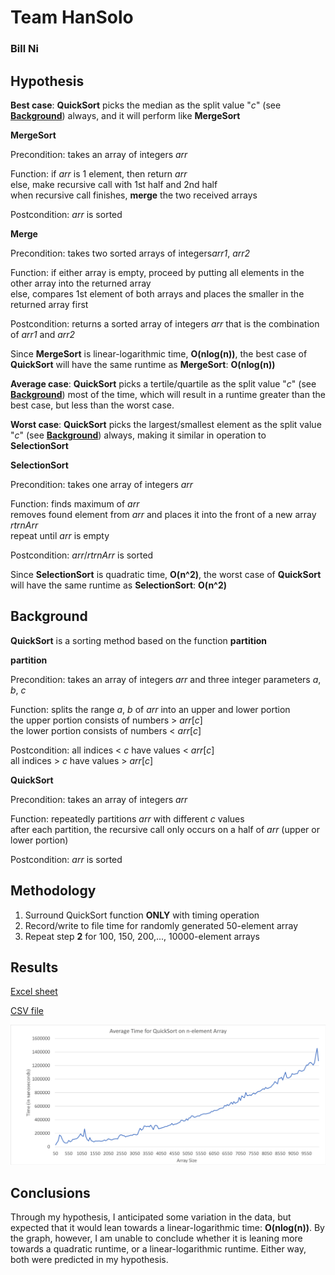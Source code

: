 # Team HanSolo
### Bill Ni
 

## Hypothesis

**Best case**: **QuickSort** picks the median as the split value "*c*" (see [**Background**](https://github.com/bnidevs/HanSolo#background)) always, and it will perform like **MergeSort**

**MergeSort**

Precondition: takes an array of integers *arr*

Function: if *arr* is 1 element, then return *arr*  
			else, make recursive call with 1st half and 2nd half  
				when recursive call finishes, **merge** the two received arrays

Postcondition: *arr* is sorted

**Merge**

Precondition: takes two sorted arrays of integers*arr1*, *arr2*

Function: if either array is empty, proceed by putting all elements in the other array into the returned array  
			else, compares 1st element of both arrays and places the smaller in the returned array first

Postcondition: returns a sorted array of integers *arr* that is the combination of *arr1* and *arr2*

Since **MergeSort** is linear-logarithmic time, **O(nlog(n))**, the best case of **QuickSort** will have the same runtime as **MergeSort**: **O(nlog(n))**

**Average case**: **QuickSort** picks a tertile/quartile as the split value "*c*" (see [**Background**](https://github.com/bnidevs/HanSolo#background)) most of the time, which will result in a runtime greater than the best case, but less than the worst case.

**Worst case**: **QuickSort** picks the largest/smallest element as the split value "*c*" (see [**Background**](https://github.com/bnidevs/HanSolo#background)) always, making it similar in operation to **SelectionSort**

**SelectionSort**

Precondition: takes one array of integers *arr*

Function: finds maximum of *arr*  
			removes found element from *arr* and places it into the front of a new array *rtrnArr*  
			repeat until *arr* is empty

Postcondition: *arr*/*rtrnArr* is sorted

Since **SelectionSort** is quadratic time, **O(n^2)**, the worst case of **QuickSort** will have the same runtime as **SelectionSort**: **O(n^2)**

## Background
**QuickSort** is a sorting method based on the function **partition**
 
**partition**
 
Precondition: takes an array of integers *arr* and three integer parameters *a*, *b*, *c*
 
Function: splits the range *a*, *b* of *arr* into an upper and lower portion  
			the upper portion consists of numbers > *arr*[*c*]  
			the lower portion consists of numbers < *arr*[*c*]
 
Postcondition: all indices < *c* have values < *arr*[*c*]  
				all indices > *c* have values > *arr*[*c*]
  
**QuickSort**

Precondition: takes an array of integers *arr*

Function: repeatedly partitions *arr* with different *c* values  
			after each partition, the recursive call only occurs on a half of *arr* (upper or lower portion)

Postcondition: *arr* is sorted
 
## Methodology
1. Surround QuickSort function **ONLY** with timing operation
2. Record/write to file time for randomly generated 50-element array
3. Repeat step **2** for 100, 150, 200,..., 10000-element arrays

## Results

[Excel sheet](https://github.com/bnidevs/HanSolo/blob/master/QuickSortTimeData.xlsx)

[CSV file](https://github.com/bnidevs/HanSolo/blob/master/rawData.csv)

![alt text][graph]

[graph]: https://raw.githubusercontent.com/bnidevs/HanSolo/master/avgTimeGraph.png
 
## Conclusions

Through my hypothesis, I anticipated some variation in the data, but expected that it would lean towards a linear-logarithmic time: **O(nlog(n))**. By the graph, however, I am unable to conclude whether it is leaning more towards a quadratic runtime, or a linear-logarithmic runtime. Either way, both were predicted in my hypothesis.